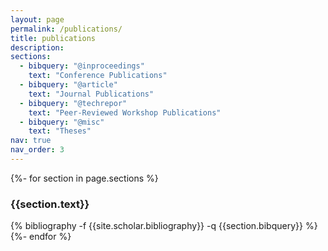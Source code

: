 ```yaml
---
layout: page
permalink: /publications/
title: publications
description: 
sections:
  - bibquery: "@inproceedings"
    text: "Conference Publications"
  - bibquery: "@article"
    text: "Journal Publications"
  - bibquery: "@techrepor"
    text: "Peer-Reviewed Workshop Publications"
  - bibquery: "@misc"
    text: "Theses"
nav: true
nav_order: 3
---
```

<!-- _pages/publications.md -->
<div class="publications">

{%- for section in page.sections %}
  <a id="{{section.text}}"></a>
  <h3 class="bibtitle">{{section.text}}</h3>
  {% bibliography -f {{site.scholar.bibliography}} -q {{section.bibquery}} %}
{%- endfor %}

</div>
